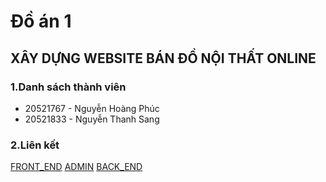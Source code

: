 # Đồ án 1
## XÂY DỰNG WEBSITE BÁN ĐỒ NỘI THẤT ONLINE
### 1.Danh sách thành viên  
<ul> 
<li>20521767 - Nguyễn Hoàng Phúc</li> 
<li>20521833 - Nguyễn Thanh Sang</li> 
</ul>

### 2.Liên kết 
[FRONT_END]([https://github.com](https://github.com/sang1833/DoAn1_20521767_20521833))
[ADMIN]([https://github.com](https://github.com/PhucNguyenHoang20521767/DoAn1_20521767_20521833_ADMIN))
[BACK_END]([https://github.com](https://github.com/PhucNguyenHoang20521767/DoAn1_20521767_20521833_BE))
